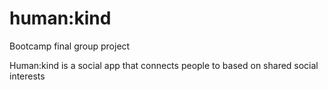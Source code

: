 # human:kind

Bootcamp final group project 

Human:kind is a social app that connects people to based on shared social interests 

